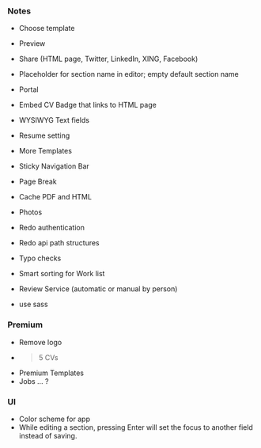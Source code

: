 ### Notes

- Choose template
- Preview
- Share (HTML page, Twitter, LinkedIn, XING, Facebook)


- Placeholder for section name in editor; empty default section name
- Portal
- Embed CV Badge that links to HTML page
- WYSIWYG Text fields
- Resume setting
- More Templates
- Sticky Navigation Bar
- Page Break
- Cache PDF and HTML
- Photos
- Redo authentication
- Redo api path structures
- Typo checks
- Smart sorting for Work list
- Review Service (automatic or manual by person)
- use sass

### Premium

- Remove logo
- > 5 CVs
- Premium Templates
- Jobs … ?

### UI

- Color scheme for app
- While editing a section, pressing Enter will set the focus to another field instead of saving.
